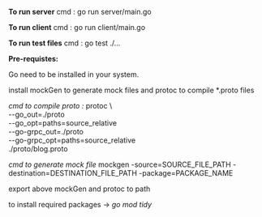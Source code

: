 **To run server**
cmd : go run server/main.go

**To run client**
cmd : go run client/main.go

**To run test files**
cmd : go test ./...

**Pre-requistes:**

Go need to be installed in your system.

install mockGen to generate mock files and
protoc to compile *.proto files

*cmd to compile proto :*
protoc \                                                  
    --go_out=./proto \
    --go_opt=paths=source_relative \
    --go-grpc_out=./proto \
    --go-grpc_opt=paths=source_relative \
    ./proto/blog.proto

*cmd to generate mock file*
mockgen -source=SOURCE_FILE_PATH -destination=DESTINATION_FILE_PATH -package=PACKAGE_NAME

export above mockGen and protoc to path 

to install required packages -> 
*go mod tidy*
